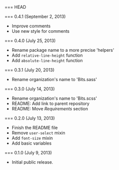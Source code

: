 === HEAD

=== 0.4.1 (September 2, 2013)

* Improve comments
* Use new style for comments

=== 0.4.0 (July 25, 2013)

* Rename package name to a more precise 'helpers'
* Add `relative-line-height` function
* Add `absolute-line-height` function

=== 0.3.1 (July 20, 2013)

* Rename organization's name to 'Bits.sass'

=== 0.3.0 (July 14, 2013)

* Rename organization's name to 'Bits.scss'
* README: Add link to parent repository
* README: Move _Requirements_ section

=== 0.2.0 (July 13, 2013)

* Finish the README file
* Remove `user-select` mixin
* Add `font-size` mixin
* Add basic variables

=== 0.1.0 (July 9, 2013)

* Initial public release.